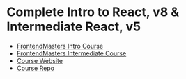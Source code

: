 # Complete Intro to React, v8 & Intermediate React, v5

- [FrontendMasters Intro Course](https://frontendmasters.com/courses/complete-react-v8/)
- [FrontendMasters Intermediate Course](https://frontendmasters.com/courses/intermediate-react-v5/)
- [Course Website](https://react-v8.holt.courses/)
- [Course Repo](https://github.com/btholt/complete-intro-to-react-v8/)